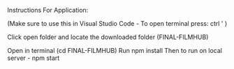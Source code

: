 Instructions For Application:

(Make sure to use this in Visual Studio Code - To open terminal press: ctrl ' )

Click open folder and locate the downloaded folder (FINAL-FILMHUB)

Open in terminal (cd FINAL-FILMHUB)
Run npm install
Then to run on local server - npm start
